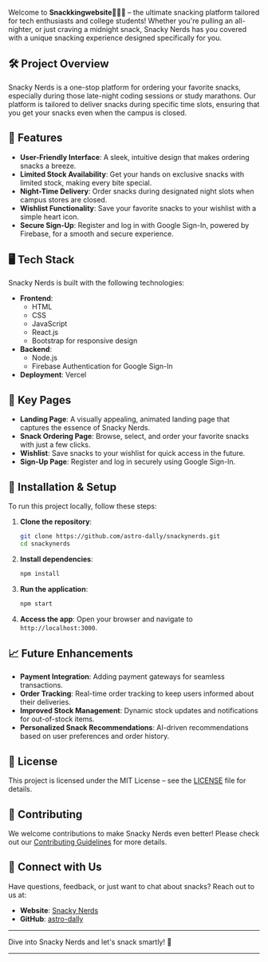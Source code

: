 Welcome to **Snackkingwebsite🥫🍕🍟** – the ultimate snacking platform tailored for tech enthusiasts and college students! Whether you're pulling an all-nighter, or just craving a midnight snack, Snacky Nerds has you covered with a unique snacking experience designed specifically for you.

## 🛠 Project Overview

Snacky Nerds is a one-stop platform for ordering your favorite snacks, especially during those late-night coding sessions or study marathons. Our platform is tailored to deliver snacks during specific time slots, ensuring that you get your snacks even when the campus is closed.

## 🚀 Features

- **User-Friendly Interface**: A sleek, intuitive design that makes ordering snacks a breeze.
- **Limited Stock Availability**: Get your hands on exclusive snacks with limited stock, making every bite special.
- **Night-Time Delivery**: Order snacks during designated night slots when campus stores are closed.
- **Wishlist Functionality**: Save your favorite snacks to your wishlist with a simple heart icon.
- **Secure Sign-Up**: Register and log in with Google Sign-In, powered by Firebase, for a smooth and secure experience.

## 🖥️ Tech Stack

Snacky Nerds is built with the following technologies:

- **Frontend**: 
  - HTML
  - CSS
  - JavaScript
  - React.js
  - Bootstrap for responsive design
- **Backend**:
  - Node.js
  - Firebase Authentication for Google Sign-In
- **Deployment**: Vercel

## 🌟 Key Pages

- **Landing Page**: A visually appealing, animated landing page that captures the essence of Snacky Nerds.
- **Snack Ordering Page**: Browse, select, and order your favorite snacks with just a few clicks.
- **Wishlist**: Save snacks to your wishlist for quick access in the future.
- **Sign-Up Page**: Register and log in securely using Google Sign-In.

## 🔧 Installation & Setup

To run this project locally, follow these steps:

1. **Clone the repository**:
   ```bash
   git clone https://github.com/astro-dally/snackynerds.git
   cd snackynerds
   ```

2. **Install dependencies**:
   ```bash
   npm install
   ```

3. **Run the application**:
   ```bash
   npm start
   ```

4. **Access the app**:
   Open your browser and navigate to `http://localhost:3000`.

## 📈 Future Enhancements

- **Payment Integration**: Adding payment gateways for seamless transactions.
- **Order Tracking**: Real-time order tracking to keep users informed about their deliveries.
- **Improved Stock Management**: Dynamic stock updates and notifications for out-of-stock items.
- **Personalized Snack Recommendations**: AI-driven recommendations based on user preferences and order history.

## 📝 License

This project is licensed under the MIT License – see the [LICENSE](LICENSE) file for details.

## 🤝 Contributing

We welcome contributions to make Snacky Nerds even better! Please check out our [Contributing Guidelines](CONTRIBUTING.md) for more details.

## 💬 Connect with Us

Have questions, feedback, or just want to chat about snacks? Reach out to us at:

- **Website**: [Snacky Nerds](https://snackynerds.vercel.app/)
- **GitHub**: [astro-dally](https://github.com/astro-dally)

---

Dive into Snacky Nerds and let's snack smartly! 🚀

---
